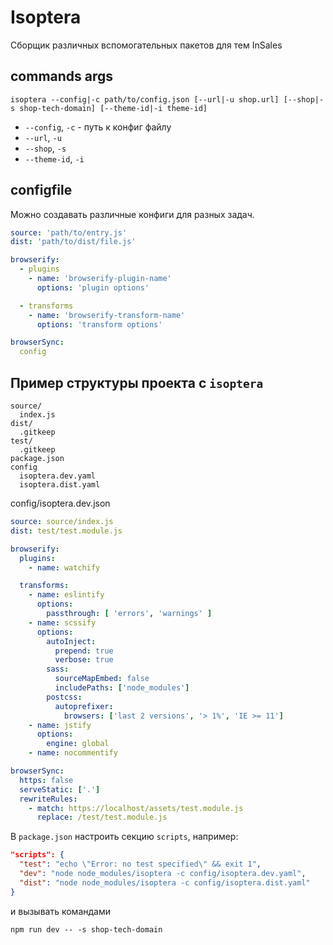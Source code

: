 # Isoptera

Сборщик различных вспомогательных пакетов для тем InSales

## commands args

`isoptera --config|-c path/to/config.json [--url|-u shop.url] [--shop|-s shop-tech-domain] [--theme-id|-i theme-id]`

* `--config`, `-c` - путь к конфиг файлу
* `--url`, `-u`
* `--shop`, `-s`
* `--theme-id`, `-i`

## configfile

Можно создавать различные конфиги для разных задач.

````yaml
source: 'path/to/entry.js'
dist: 'path/to/dist/file.js'

browserify:
  - plugins
    - name: 'browserify-plugin-name'
      options: 'plugin options'

  - transforms
    - name: 'browserify-transform-name'
      options: 'transform options'

browserSync:
  config
````

## Пример структуры проекта с `isoptera`

````
source/
  index.js
dist/
  .gitkeep
test/
  .gitkeep
package.json
config
  isoptera.dev.yaml
  isoptera.dist.yaml
````

config/isoptera.dev.json

````yaml
source: source/index.js
dist: test/test.module.js

browserify:
  plugins:
    - name: watchify

  transforms:
    - name: eslintify
      options:
        passthrough: [ 'errors', 'warnings' ]
    - name: scssify
      options:
        autoInject:
          prepend: true
          verbose: true
        sass:
          sourceMapEmbed: false
          includePaths: ['node_modules']
        postcss:
          autoprefixer:
            browsers: ['last 2 versions', '> 1%', 'IE >= 11']
    - name: jstify
      options:
        engine: global
    - name: nocommentify

browserSync:
  https: false
  serveStatic: ['.']
  rewriteRules:
    - match: https://localhost/assets/test.module.js
      replace: /test/test.module.js
````

В `package.json` настроить секцию `scripts`, например:

````json
"scripts": {
  "test": "echo \"Error: no test specified\" && exit 1",
  "dev": "node node_modules/isoptera -c config/isoptera.dev.yaml",
  "dist": "node node_modules/isoptera -c config/isoptera.dist.yaml"
}
````

и вызывать командами

`npm run dev -- -s shop-tech-domain`
